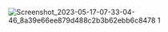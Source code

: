 ![Screenshot_2023-05-17-07-33-04-46_8a39e66ee879d488c2b3b62ebb6c8478 1](https://github.com/Bhavin1313/Bhavin_lebwork_3_3_flutter_app/assets/99348404/5aee63e1-046f-4adb-ab6e-040f7c09380b)
